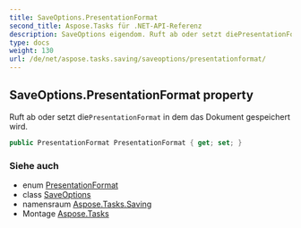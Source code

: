 ```yaml
---
title: SaveOptions.PresentationFormat
second_title: Aspose.Tasks für .NET-API-Referenz
description: SaveOptions eigendom. Ruft ab oder setzt diePresentationFormat in dem das Dokument gespeichert wird.
type: docs
weight: 130
url: /de/net/aspose.tasks.saving/saveoptions/presentationformat/
---
```

## SaveOptions.PresentationFormat property

Ruft ab oder setzt die`PresentationFormat` in dem das Dokument gespeichert wird.

```csharp
public PresentationFormat PresentationFormat { get; set; }
```

### Siehe auch

* enum [PresentationFormat](../../../aspose.tasks.visualization/presentationformat/)
* class [SaveOptions](../)
* namensraum [Aspose.Tasks.Saving](../../saveoptions/)
* Montage [Aspose.Tasks](../../../)



